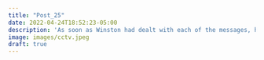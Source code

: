 ```yaml
---
title: "Post_25"
date: 2022-04-24T18:52:23-05:00
description: 'As soon as Winston had dealt with each of the messages, he clipped his speakwritten corrections to the appropriate copy of the Times and pushed them into the pneumatic tube. '
image: images/cctv.jpeg
draft: true
---
```

